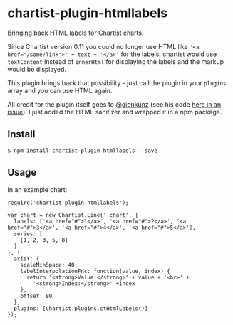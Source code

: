 # chartist-plugin-htmllabels

Bringing back HTML labels for [Chartist](https://github.com/gionkunz/chartist-js) charts.

Since Chartist version 0.11 you could no longer use HTML like `'<a href="/some/link">' + text + '</a>'` for the labels, chartist would use `textContent` instead of `innerHtml` for displaying the labels and the markup would be displayed.

This plugin brings back that possibility - just call the plugin in your `plugins` array and you can use HTML again.

All credit for the plugin itself goes to [@gionkunz](https://github.com/gionkunz) (see his code [here in an issue](https://github.com/gionkunz/chartist-js/issues/1015)). I just added the HTML sanitizer and wrapped it in a npm package.

## Install

```
$ npm install chartist-plugin-htmllabels --save
```

## Usage

In an example chart:

```
require('chartist-plugin-htmllabels');

var chart = new Chartist.Line('.chart', {
  labels: ['<a href="#">1</a>', '<a href="#">2</a>', '<a href="#">3</a>', '<a href="#">4</a>', '<a href="#">5</a>'],
  series: [
    [1, 2, 3, 5, 8]
  ]
}, {
  axisY: {
    scaleMinSpace: 40,
    labelInterpolationFnc: function(value, index) {
      return '<strong>Value:</strong>' + value + '<br>' + 
        '<strong>Index:</strong>' +index
    },
    offset: 80
  },
  plugins: [Chartist.plugins.ctHtmlLabels()]
});

```
